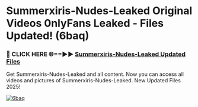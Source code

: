 # Summerxiris-Nudes-Leaked Original Videos 0nlyFans Leaked - Files Updated! (6baq)

<h3>🔴 CLICK HERE 🌐==►► <a href="https://tinyurl.com/yc6ubb5a" rel="nofollow">Summerxiris-Nudes-Leaked Updated Files</a></h3>

Get Summerxiris-Nudes-Leaked and all content. Now you can access all videos and pictures of Summerxiris-Nudes-Leaked. New Updated Files 2025!

[![6baq](https://i.imgur.com/7eu0CRL.gif)](https://tinyurl.com/yc6ubb5a)
